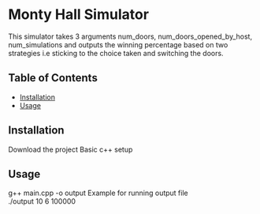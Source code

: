 # Monty Hall Simulator

This simulator takes 3 arguments num_doors, num_doors_opened_by_host, num_simulations and outputs the winning percentage based on two strategies i.e sticking to the choice taken and switching the doors.

## Table of Contents

- [Installation](#installation)
- [Usage](#usage)

## Installation

Download the project
Basic c++ setup

## Usage

g++ main.cpp -o output
Example for running output file  
./output 10 6 100000
